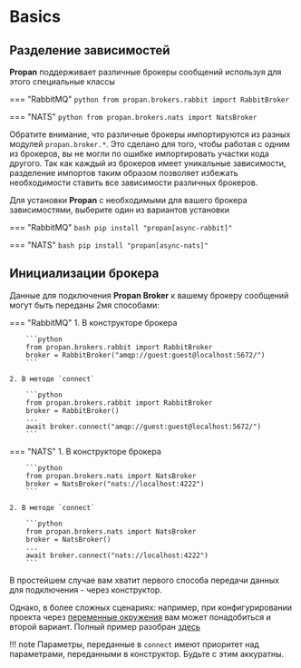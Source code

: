 # Basics

## Разделение зависимостей

**Propan** поддерживает различные брокеры сообщений используя для этого специальные классы

=== "RabbitMQ"
    ```python
    from propan.brokers.rabbit import RabbitBroker
    ```

=== "NATS"
    ```python
    from propan.brokers.nats import NatsBroker
    ```

Обратите внимание, что различные брокеры импортируются из разных модулей `propan.broker.*`.
Это сделано для того, чтобы работая с одним из брокеров, вы не могли по ошибке импортировать участки кода другого.
Так как каждый из брокеров имеет уникальные зависимости, разделение импортов таким образом позволяет избежать необходимости ставить
все зависимости различных брокеров.

Для установки **Propan** с необходимыми для вашего брокера зависимостями, выберите один из вариантов установки

=== "RabbitMQ"
    ```bash
    pip install "propan[async-rabbit]"
    ```

=== "NATS"
    ```bash
    pip install "propan[async-nats]"
    ```

## Инициализации брокера

Данные для подключения **Propan Broker** к вашему брокеру сообщений могут быть переданы 2мя способами:

=== "RabbitMQ"
    1. В конструкторе брокера

        ```python
        from propan.brokers.rabbit import RabbitBroker
        broker = RabbitBroker("amqp://guest:guest@localhost:5672/")
        ```

    2. В методе `connect`
    
        ```python
        from propan.brokers.rabbit import RabbitBroker
        broker = RabbitBroker()
        ...
        await broker.connect("amqp://guest:guest@localhost:5672/")
        ```

=== "NATS"
    1. В конструкторе брокера

        ```python
        from propan.brokers.nats import NatsBroker
        broker = NatsBroker("nats://localhost:4222")
        ```

    2. В методе `connect`
    
        ```python
        from propan.brokers.nats import NatsBroker
        broker = NatsBroker()
        ...
        await broker.connect("nats://localhost:4222")
        ```

В простейшем случае вам хватит первого способа передачи данных для подключения - через конструктор.

Однако, в более сложных сценариях: например, при конфигурировании проекта через [переменные окружения](/Propan/2_getting_started/2_cli/#_3) вам может понадобиться и второй вариант. Полный пример разобран [здесь](/Propan/2_getting_started/6_lifespans/#lifespan)

!!! note
    Параметры, переданные в `connect` имеют приоритет над параметрами, переданными в конструктор. Будьте с этим аккуратны.